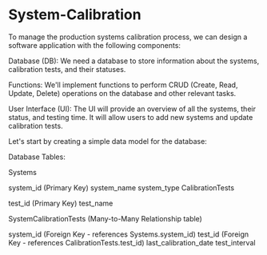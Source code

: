 # System-Calibration

To manage the production systems calibration process, we can design a software application with the following components:

Database (DB): We need a database to store information about the systems, calibration tests, and their statuses.

Functions: We'll implement functions to perform CRUD (Create, Read, Update, Delete) operations on the database and other relevant tasks.

User Interface (UI): The UI will provide an overview of all the systems, their status, and testing time. It will allow users to add new systems and update calibration tests.

Let's start by creating a simple data model for the database:

Database Tables:

Systems

system_id (Primary Key)
system_name
system_type
CalibrationTests

test_id (Primary Key)
test_name

SystemCalibrationTests (Many-to-Many Relationship table)

system_id (Foreign Key - references Systems.system_id)
test_id (Foreign Key - references CalibrationTests.test_id)
last_calibration_date
test_interval
